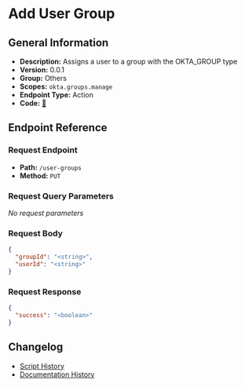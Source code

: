 # Add User Group

## General Information

- **Description:** Assigns a user to a group with the OKTA_GROUP type
- **Version:** 0.0.1
- **Group:** Others
- **Scopes:** `okta.groups.manage`
- **Endpoint Type:** Action
- **Code:** [🔗](https://github.com/NangoHQ/integration-templates/tree/main/integrations/okta-preview/actions/add-user-group.ts)


## Endpoint Reference

### Request Endpoint

- **Path:** `/user-groups`
- **Method:** `PUT`

### Request Query Parameters

_No request parameters_

### Request Body

```json
{
  "groupId": "<string>",
  "userId": "<string>"
}
```

### Request Response

```json
{
  "success": "<boolean>"
}
```

## Changelog

- [Script History](https://github.com/NangoHQ/integration-templates/commits/main/integrations/okta-preview/actions/add-user-group.ts)
- [Documentation History](https://github.com/NangoHQ/integration-templates/commits/main/integrations/okta-preview/actions/add-user-group.md)

<!-- END  GENERATED CONTENT -->

